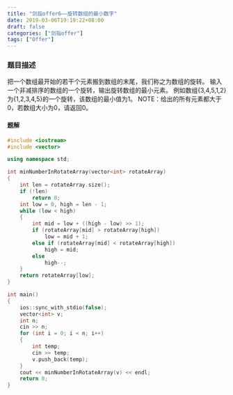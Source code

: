 ```yaml
---
title: "剑指offer6——旋转数组的最小数字"
date: 2019-03-06T19:19:22+08:00
draft: false
categories: ["剑指offer"]
tags: ["Offer"]
---
```


### 题目描述

把一个数组最开始的若干个元素搬到数组的末尾，我们称之为数组的旋转。 输入一个非减排序的数组的一个旋转，输出旋转数组的最小元素。 例如数组{3,4,5,1,2}为{1,2,3,4,5}的一个旋转，该数组的最小值为1。 NOTE：给出的所有元素都大于0，若数组大小为0，请返回0。

#### 题解

```c++
#include <iostream>
#include <vector>

using namespace std;

int minNumberInRotateArray(vector<int> rotateArray)
{
	int len = rotateArray.size();
	if (!len)
		return 0;
	int low = 0, high = len - 1;
	while (low < high)
	{
		int mid = low + ((high - low) >> 1);
		if (rotateArray[mid] > rotateArray[high])
			low = mid + 1;
		else if (rotateArray[mid] < rotateArray[high])
			high = mid;
		else
			high--;
	}
	return rotateArray[low];
}

int main()
{
	ios::sync_with_stdio(false);
	vector<int> v;
	int n;
	cin >> n;
	for (int i = 0; i < n; i++)
	{
		int temp;
		cin >> temp;
		v.push_back(temp);
	}
	cout << minNumberInRotateArray(v) << endl;
	return 0;
}
```
